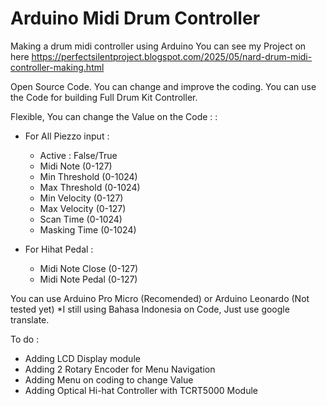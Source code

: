 # Arduino Midi Drum Controller
Making a drum midi controller using Arduino
You can see my Project on here https://perfectsilentproject.blogspot.com/2025/05/nard-drum-midi-controller-making.html

Open Source Code. You can change and improve the coding.
You can use the Code for building Full Drum Kit Controller.

Flexible, You can change the Value on the Code : :
- For All Piezzo input :
  - Active : False/True
  - Midi Note (0-127)
  - Min Threshold (0-1024)
  - Max Threshold (0-1024)
  - Min Velocity (0-127)
  - Max Velocity (0-127)
  - Scan Time (0-1024)
  - Masking Time (0-1024)

- For Hihat Pedal :
  - Midi Note Close (0-127)
  - Midi Note Pedal (0-127)
    
You can use Arduino Pro Micro (Recomended) or Arduino Leonardo (Not tested yet)
*I still using Bahasa Indonesia on Code, Just use google translate. 

To do :
- Adding LCD Display module
- Adding 2 Rotary Encoder for Menu Navigation
- Adding Menu on coding to change Value
- Adding  Optical Hi-hat Controller with TCRT5000 Module
